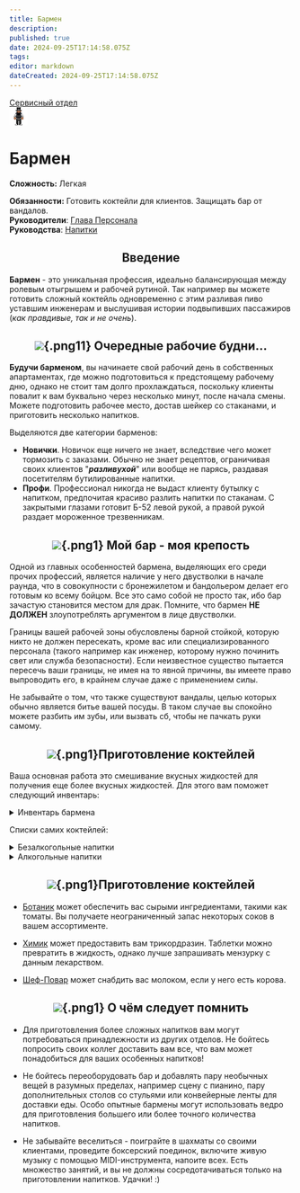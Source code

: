 ```yaml
---
title: Бармен
description: 
published: true
date: 2024-09-25T17:14:58.075Z
tags: 
editor: markdown
dateCreated: 2024-09-25T17:14:58.075Z
---
```



<div style="display: flex; justify-content: center;">
<div class="roles-passport serv">
  <div class="title serv"><a href="/roles/servicedepartment">Сервисный отдел</a></div>
  <div>
    <div><div><img src="/roles/barman.png"></div></div>
  <div><div>
    <h1>Бармен</h1>
    <p><strong>Сложность:</strong>  Легкая</p>
    <strong>Обязанности:</strong> Готовить коктейли для клиентов. Защищать бар от вандалов.<br>
    <b>Руководители</b>: <a href="/roles/headofpersonnel">Глава Персонала</a><br>
    <b>Руководства</b>: <a href="/guides/beverages">Напитки</a>
  </div></div>
  </div>
</div>
</div>

## <center> Введение
**Бармен** - это уникальная профессия, идеально балансирующая между ролевым отыгрышем и рабочей рутиной. Так например вы можете готовить сложный коктейль одновременно с этим разливая пиво уставшим инженерам и выслушивая истории подвыпивших пассажиров (*как правдивые, так и не очень*). 

## <center>![](/ru/role/bartender_shit/bartender.png){.png11} <span class="up">Очередные рабочие будни...</span><center>

**Будучи барменом**, вы начинаете свой рабочий день в собственных апартаментах, где можно подготовиться к предстоящему рабочему дню, однако не стоит там долго прохлаждаться, поскольку клиенты повалит к вам буквально через несколько минут, после начала смены. Можете подготовить рабочее место, достав шейкер со стаканами, и приготовить несколько напитков.

Выделяются две категории барменов:

- **Новички**. Новичок еще ничего не знает, вследствие чего может тормозить с заказами. Обычно не знает рецептов, ограничивая своих клиентов "***разливухой***" или вообще не парясь, раздавая посетителям бутилированные напитки.
- **Профи**. Профессионал никогда не выдаст клиенту бутылку с напитком, предпочитая красиво разлить напитки по стаканам. С закрытыми глазами готовит Б-52 левой рукой, а правой рукой раздает мороженное трезвенникам.

## <center>![](/ru/role/bartender_shit/двустволка.png){.png1} <span class="up1">Мой бар - моя крепость</span><center>

Одной из главных особенностей бармена, выделяющих его среди прочих профессий, является наличие у него двустволки в начале раунда, что в совокупности с бронежилетом и бандольером делает его готовым ко всему бойцом. Все это само собой не просто так, ибо бар зачастую становится местом для драк. Помните, что бармен **НЕ ДОЛЖЕН** злоупотреблять аргументом в лице двустволки.

Границы вашей рабочей зоны обусловлены барной стойкой, которую никто не должен пересекать, кроме вас или специализированного персонала (такого например как инженер, которому нужно починить свет или служба безопасности). Если неизвестное существо пытается пересечь ваши границы, не имея на то явной причины, вы имеете право выпроводить его, в крайнем случае даже с применением силы.

Не забывайте о том, что также существуют вандалы, целью которых обычно является битье вашей посуды. В таком случае вы спокойно можете разбить им зубы, или вызвать сб, чтобы не пачкать руки самому.

## <center>![](https://wiki.ss14.su/images/8/81/Alliescocktail.png){.png1}<span class="up11">Приготовление коктейлей</span><center>
Ваша основная работа это смешивание вкусных жидкостей для получения еще более вкусных жидкостей. Для этого вам поможет следующий инвентарь:

<details><summary>Инвентарь бармена</summary>

<div style="overflow-x:auto">
<figure class="table" style="text-align:center;">
  <table style="background-color:#ad5313;">
    <tbody>
      <tr>
        <th style="background-color:#575656;">Изображение</th>
        <th style="background-color:#575656;">Название</th>
        <th style="background-color:#575656;">Описание</th>
      </tr>
      <tr>
        <th>
          <figure class="image"><img src="/role/service/barman/barmen-dispenser.png" sizes="" width="75%"></figure>
        </th>
        <th><strong>Раздатчик бармена</strong></th>
        <th>Основной рабочий шкаф. Вмещает в себя партию стаканов, стопок, шейкеров, а также великое множество бутилированных напитков.</th>
      </tr>
      <tr>
        <th>
          <figure class="image"><img src="/role/service/barman/water-dispenser.png" width="75%" class="image"> </figure>
        </th>
        <th><strong>Раздатчик безалкоголя</strong></th>
        <th>Разливает в емкости неограниченное кол-во безалкогольных напитков.</th>
      </tr>
      <tr>
        <th>
          <figure class="image"><img src="/role/service/barman/alcohol-dispenser.png" width="60%" class="image"></figure>
        </th>
        <th><strong>Раздатчик алкоголя</strong></th>
        <th>
          <p>Имеет неограниченный запас алкоголя, доступный только барменам, и капитану.</p>
        </th>
      </tr>
      <tr>
        <th>
          <figure class="image"><img src="/role/service/barman/sink.png" width="60%"> </figure>
        </th>
        <th><strong>Раковина</strong></th>
        <th>Изначально предназначалась для мытья посуды, однако нашла свое пристанище в подаче воды клиентам, не желающим заказывать что-то иное.</th>
      </tr>
       <tr>
        <th>
          <figure class="image"><img src="/role/service/barman/stack.png" width="60%"> </figure>
        </th>
        <th><strong>Стопка</strong></th>
        <th>Вмещает 10 ед. жидкости. Идеально для подачи алкоголя.</th>
      </tr>
        <tr>
        <th>
          <figure class="image"><img src="/role/service/barman/glass.png" width="60%"> </figure>
        </th>
        <th><strong>Стакан</strong></th>
        <th>Вмещает 50 ед. жидкости. Посуда для изготовления коктейлей. Меняет форму в зависимости от напитка.</th>
      </tr><tr>
        <th>
          <figure class="image"><img src="/role/service/barman/shaker.png" width="60%"> </figure>
        </th>
        <th><strong>Шейкер</strong></th>
        <th>Вмещает 100 ед. жидкости. Основной инструмент для приготовления жидких шедевров.</th>
      </tr>
    </tbody>
  </table>
</figure>
</div>
</details>

Списки самих коктейлей:

<details><summary>Безалкогольные напитки</summary>

<div style="overflow-x:auto">
<figure class="table" style="text-align:center;">
  <table style="background-color:#ad5313;">
    <tbody>
      <tr>
        <th style="background-color:#575656;">Изображение</th>
        <th style="background-color:#575656;">Название</th>
        <th style="background-color:#575656;">Описание</th>
      </tr>
      <tr>
        <th>
          <figure class="image"><img src="/role/service/barman/icecream.png" sizes="" width="75%"></figure>
        </th>
        <th><strong>Мороженое</strong></th>
        <th>Используйте стакан, для шейкера увеличьте пропорции в два раза. Смешайте 15 Сливки, 15 лед, 15 сахар.</th>
      </tr>
      <tr>
        <th>
          <figure class="image"><img src="/role/service/barman/icetea.png" width="75%" class="image"> </figure>
        </th>
        <th><strong>Холодный чай</strong></th>
        <th>Используйте стакан, для шейкера увеличьте пропорции в два раза. Смешайте 30 чай (черный или зеленый), 15 лед.</th>
      </tr>
      <tr>
        <th>
          <figure class="image"><img src="/role/service/barman/icecoffee.png" width="60%" class="image"></figure>
        </th>
        <th><strong>Холодное кофе</strong></th>
        <th>
          <p>Используйте стакан, для шейкера увеличьте пропорции в два раза. Смешайте 30 кофе, 15 лед.</p>
        </th>
      </tr>
      <tr>
        <th>
          <figure class="image"><img src="/role/service/barman/kira-special.png" width="60%"> </figure>
        </th>
        <th><strong>Кира специальный</strong></th>
        <th>Используйте стакан, для шейкера увеличьте пропорции в два раза. Смешайте 15 содовая, 15 сок лайма, 15 апельсиновый сок.</th>
      </tr>
       <tr>
        <th>
          <figure class="image"><img src="/role/service/barman/scribble.png" width="60%"> </figure>
        </th>
        <th><strong>Переписчик</strong></th>
        <th>Используйте стакан, для шейкера увеличьте пропорции в два раза. Смешайте 25 кофе, 25 Маунтин винд.</th>
      </tr>
        <tr>
        <th>
          <figure class="image"><img src="/role/service/barman/bananahonk.png" width="60%"> </figure>
        </th>
        <th><strong>Банана Хонк</strong></th>
        <th>Используйте стакан, для шейкера увеличьте пропорции в два раза. Смешайте 15 сахар, 15 сливки, 15 банановый сок.</th>
      </tr><tr>
        <th>
          <figure class="image"><img src="/role/service/barman/nukecola.png" width="60%"> </figure>
        </th>
        <th><strong>Ядер кола</strong></th>
        <th>Используйте стакан, для шейкера увеличьте пропорции в два раза. Смешайте 50 кола, 10 уран.</th>
      </tr><tr>
        <th>
          <figure class="image"><img src="/role/service/barman/latte.png" width="60%"> </figure>
        </th>
        <th><strong>Латте</strong></th>
        <th>Используйте стакан, для шейкера увеличьте пропорции в два раза. Смешайте 25 кофе, 25 молоко (любое).</th>
      </tr><tr>
        <th>
          <figure class="image"><img src="/role/service/barman/lemonade.png" width="60%"> </figure>
        </th><th><strong>Лимонад</strong></th>
        <th>Используйте стакан, для шейкера увеличьте пропорции в два раза. Смешайте 15 лимонный сок, 15 вода, 15 сахар.</th>
      </tr><tr>
        <th>
          <figure class="image"><img src="/role/service/barman/icecream-rutbir.png" width="60%"> </figure>
        </th>
        <th><strong>Рутбир с мороженным</strong></th>
        <th>Используйте стакан, для шейкера увеличьте пропорции в два раза. Смешайте 30 рутбир, 15 мороженное.</th>
      </tr>
    </tbody>
  </table>
</figure>
</div>
</details>

<details><summary>Алкогольные напитки</summary>

<div style="overflow-x:auto">
<figure class="table" style="text-align:center;">
  <table style="background-color:#ad5313;">
    <tbody>
      <tr>
        <th style="background-color:#575656;">Изображение</th>
        <th style="background-color:#575656;">Название</th>
        <th style="background-color:#575656;">Описание</th>
      </tr>
      <tr>
        <th>
          <figure class="image"><img src="/role/service/barman/antifreeze.png" sizes="" width="75%"></figure>
        </th>
        <th><strong>Антифриз</strong></th>
        <th>Используйте шейкер. Добавить в него: 25 лед, 25 сливки, 50 водка. Результат разлить в стаканы.</th>
      </tr>
      <tr>
        <th>
          <figure class="image"><img src="/role/service/barman/irish-cream.png" width="75%" class="image"> </figure>
        </th>
        <th><strong>Ирландские сливки</strong></th>
        <th>Используйте стакан, для шейкера увеличьте пропорции в два раза. Смешайте 30 виски, 15 сливки.</th>
      </tr>
      <tr>
        <th>
          <figure class="image"><img src="/role/service/barman/irish-car-bomb.png" width="60%" class="image"></figure>
        </th>
        <th><strong>Ирландская автомобильная бомба</strong></th>
        <th>
          <p>Используйте шейкер. Добавить в него: 45 ед ирландских сливок, 45 ед эль. Результат разлить в стаканы.</p>
        </th>
      </tr>
      <tr>
        <th>
          <figure class="image"><img src="/role/service/barman/b52.png" width="60%"> </figure>
        </th>
        <th><strong>Б-52</strong></th>
        <th>Используйте стакан, для шейкера увеличьте пропорции в два раза. Смешайте 15 ед ирландской автомобильной бомбы, 15 ед коньяк, 15 ед кофейный ликер.</th>
      </tr>
       <tr>
        <th>
          <figure class="image"><img src="/role/service/barman/irish-coffee.png" width="60%"> </figure>
        </th>
        <th><strong>Ирландский кофе</strong></th>
        <th>Используйте стакан, для шейкера увеличьте пропорции в два раза. 25 кофе, 25 ирландские сливки .</th>
      </tr>
        <tr>
        <th>
          <figure class="image"><img src="/role/service/barman/grog.png" width="60%"> </figure>
        </th>
        <th><strong>Грог</strong></th>
        <th>Используйте стакан, для шейкера увеличьте пропорции в два раза. Смешайте 25 ром, 25 вода.</th>
      </tr><tr>
        <th>
          <figure class="image"><img src="/role/service/barman/brave-bull.png" width="60%"> </figure>
        </th>
        <th><strong>Храбрый бык</strong></th>
        <th>Используйте стакан, для шейкера увеличьте пропорции в два раза. Смешайте 30 текила, 15 кофейный ликер.</th>
      </tr><tr>
        <th>
          <figure class="image"><img src="/role/service/barman/hooch.png" width="60%"> </figure>
        </th>
        <th><strong>Самогон</strong></th>
        <th>Используйте стакан, для шейкера увеличьте пропорции в два раза. Смешайте 15 водка, 15 текила, 15 виски.</th>
      </tr><tr>
        <th>
          <figure class="image"><img src="/role/service/barman/cuba-libre.png" width="60%"> </figure>
        </th><th><strong>Куба либре</strong></th>
        <th>Используйте стакан, для шейкера увеличьте пропорции в два раза. Смешайте 15 кола, 30 ром.</th>
      </tr><tr>
        <th>
          <figure class="image"><img src="/role/service/barman/longiceland.png" width="60%"> </figure>
        </th>
        <th><strong>Лонгайленд</strong></th>
        <th>Используйте шейкер. Добавить в него: 45 куба либре, 15 водка, 15 джин, 15 текила. Результат разлить в стаканы.</th>
      </tr><tr>
        <th>
          <figure class="image"><img src="/role/service/barman/dourageous-dwarf.png" width="60%"> </figure>
        </th>
        <th><strong>Мужественный дворф	</strong></th>
        <th>Используйте стакан, для шейкера увеличьте пропорции в два раза. Смешайте 30 эль, 15 пиво.</th>
      </tr><tr>
        <th>
          <figure class="image"><img src="/role/service/barman/pangalactic.png" width="60%"> </figure>
        </th>
        <th><strong>Пангалактический грызлодер</strong></th>
        <th>Используйте шейкер. Добавить в него: 20 водка, 20 коньяк, 20 джин, 20 виски, 20 сок лайма. Результат разлить в стаканы.</th>
      </tr><tr>
        <th>
          <figure class="image"><img src="/role/service/barman/tequila-sunrise.png" width="60%"> </figure>
        </th>
        <th><strong>Текила санрайз</strong></th>
        <th>Используйте стакан, для шейкера увеличьте пропорции в два раза. Смешайте 30 текила, 15 апельсиновый сок.</th>
      </tr><tr>
        <th>
          <figure class="image"><img src="/role/service/barman/fourteen-loko.png" width="60%"> </figure>
        </th>
        <th><strong>Фоуртин локо</strong></th>
        <th>Используйте стакан, для шейкера увеличьте пропорции в два раза. Смешайте 15 водка, 15 кофе, 15 сок лайма.</th>
      </tr><tr>
        <th>
          <figure class="image"><img src="/role/service/barman/vodka-martini.png" width="60%"> </figure>
        </th>
        <th><strong>Водка мартини</strong></th>
        <th>Используйте стакан, для шейкера увеличьте пропорции в два раза. Смешайте 30 водка, 15 вермут.</th>
      </tr><tr>
        <th>
          <figure class="image"><img src="/role/service/barman/whiskey-cola.png" width="60%"> </figure>
        </th>
        <th><strong>Виски кола</strong></th>
        <th>Используйте стакан, для шейкера увеличьте пропорции в два раза. Смешайте 30 виски, 15 кола.</th>
      </tr><tr>
        <th>
          <figure class="image"><img src="/role/service/barman/syndicate-bomb.png" width="60%"> </figure>
        </th>
        <th><strong>Бомба синдиката</strong></th>
        <th>Используйте шейкер. Добавить в него: 45 виски кола, 45 пиво. Результат разлить в стаканы.</th>
      </tr><tr>
        <th>
          <figure class="image"><img src="/role/service/barman/screwdriver.png" width="60%"> </figure>
        </th>
        <th><strong>Отвертка</strong></th>
        <th>Используйте стакан, для шейкера увеличьте пропорции в два раза. Смешайте 30 водка, 15 апельсиновый сок.</th>
      </tr><tr>
        <th>
          <figure class="image"><img src="/role/service/barman/mojito.png" width="60%"> </figure>
        </th>
        <th><strong>Мохито</strong></th>
        <th>Используйте шейкер. Добавить в него: 25 содовая, 25 сахар, 25 сок лайма, 25 ром. Результат разлить в стаканы.</th>
      </tr><tr>
        <th>
          <figure class="image"><img src="/role/service/barman/classic-martini.png" width="60%"> </figure>
        </th>
        <th><strong>Классический мартини</strong></th>
        <th>Используйте стакан, для шейкера увеличьте пропорции в два раза. Смешайте 30 джин, 15 вермут.</th>
      </tr><tr>
        <th>
          <figure class="image"><img src="/role/service/barman/gin-tonic.png" width="60%"> </figure>
        </th>
        <th><strong>Джин-тоник</strong></th>
        <th>Используйте стакан, для шейкера увеличьте пропорции в два раза. Смешайте 30 джин, 15 тоник.</th>
      </tr><tr>
        <th>
          <figure class="image"><img src="/role/service/barman/fizzy-gin.png" width="60%"> </figure>
        </th>
        <th><strong>Шипучий джин</strong></th>
        <th>Используйте стакан, для шейкера увеличьте пропорции в два раза. Смешайте 15 содовая, 15 сок лайма, 15 джин.</th>
      </tr><tr>
        <th>
          <figure class="image"><img src="/role/service/barman/booger.png" width="60%"> </figure>
        </th>
        <th><strong>Козявка</strong></th>
        <th>Используйте стакан, для шейкера увеличьте пропорции в два раза. Смешайте 20 сливки, 10 банановый сок, 10 арбузный сок, 10 ром.</th>
      </tr><tr>
        <th>
          <figure class="image"><img src="/role/service/barman/bloody-mary.png" width="60%"> </figure>
        </th>
        <th><strong>Кровавая Мэри</strong></th>
        <th>Используйте стакан, для шейкера увеличьте пропорции в два раза. Смешайте 30 томатный сок, 10 сок лайма, 20 водка.</th>
      </tr><tr>
        <th>
          <figure class="image"><img src="/role/service/barman/bipskihit.png" width="60%"> </figure>
        </th>
        <th><strong>Удар бипски</strong></th>
        <th>Используйте стакан, для шейкера увеличьте пропорции в два раза. Смешайте 15 виски, 15 сок лайма, 15 железо.</th>
      </tr><tr>
        <th>
          <figure class="image"><img src="/role/service/barman/erica-surprise" width="60%"> </figure>
        </th>
        <th><strong>Сюрприз Эрики</strong></th>
        <th>Используйте шейкер. Добавить в него: 15 виски, 30 эль, 15 банановый сок, 15 лед, 15 сок лайма. Результат разлить в стаканы.</th>
      </tr><tr>
        <th>
          <figure class="image"><img src="/role/service/barman/protector.png" width="60%"> </figure>
        </th>
        <th><strong>Покровитель</strong></th>
        <th>Используйте шейкер. Добавить в него: 50 текила, 5 серебро. Результат разлить в стаканы.</th>
      </tr><tr>
        <th>
          <figure class="image"><img src="/role/service/barman/atomic-bomb.png" width="60%"> </figure>
        </th>
        <th><strong>Атомная бомба</strong></th>
        <th>Используйте шейкер. Добавить в него: 50 Б 52, 5 уран. Результат разлить в стаканы.</th>
      </tr><tr>
        <th>
          <figure class="image"><img src="/role/service/barman/three-mile-iceland.png" width="60%"> </figure>
        </th>
        <th><strong>Три-майл-айленд</strong></th>
        <th>Используйте шейкер. Добавить в него: 50 Лонгайленд, 5 уран (шейкер). Результат разлить в стаканы.</th>
      </tr><tr>
        <th>
          <figure class="image"><img src="/role/service/barman/goldschlager.png" width="60%"> </figure>
        </th>
        <th><strong>Гольдшлягер</strong></th>
        <th>Используйте шейкер. Добавить в него: 50 водка, 5 золото. Результат разлить в стаканы.</th>
      </tr><tr>
        <th>
          <figure class="image"><img src="/role/service/barman/black-russian.png" width="60%"> </figure>
        </th>
        <th><strong>Черный русский</strong></th>
        <th>Используйте стакан, для шейкера увеличьте пропорции в два раза. Смешайте 30 водка, 15 коф. ликер.</th>
      </tr><tr>
        <th>
          <figure class="image"><img src="/role/service/barman/black-russian.png" width="60%"> </figure>
        </th>
        <th><strong>Белый русский</strong></th>
        <th>Используйте шейкер. Добавить в него: 40 черный русский, 20 сливок. Результат разлить в стаканы.</th>
      </tr>
    </tbody>
  </table>
</figure>
</div>
</details>

## <center>![](/ru/role/bartender_shit/banana.png){.png1}<span class="up1">Приготовление коктейлей</span><center>

- [Ботаник](/roles/botanist) может обеспечить вас сырыми ингредиентами, такими как томаты. Вы получаете неограниченный запас некоторых соков в вашем ассортименте.

- [Химик](/roles/chemist) может предоставить вам трикордразин. Таблетки можно превратить в жидкость, однако лучше запрашивать мензурку с данным лекарством.

- [Шеф-Повар](/roles/chef) может снабдить вас молоком, если у него есть корова.

## <center>![](/ru/role/bartender_shit/exclamation.png){.png1} <span class="up1">О чём следует помнить</span><center>

- Для приготовления более сложных напитков вам могут потребоваться принадлежности из других отделов. Не бойтесь попросить своих коллег доставить вам все, что вам может понадобиться для ваших особенных напитков!

- Не бойтесь переоборудовать бар и добавлять пару необычных вещей в разумных пределах, например сцену с пианино, пару дополнительных столов со стульями или конвейерные ленты для доставки еды. Особо опытные бармены могут использовать ведро для приготовления большего или более точного количества напитков.

- Не забывайте веселиться - поиграйте в шахматы со своими клиентами, проведите боксерский поединок, включите живую музыку с помощью MIDI-инструмента, напоите всех. Есть множество занятий, и вы не должны сосредотачиваться только на приготовлении напитков. Удачки!  :)

<div class="ptable"></div>